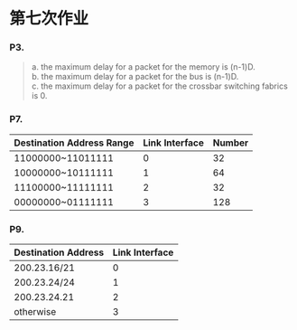 # 第七次作业 
### P3.  
> a. the maximum delay for a packet for the memory is (n-1)D.  
> b. the maximum delay for a packet for the bus is (n-1)D.  
> c. the maximum delay for a packet for the crossbar switching fabrics is 0.  
### P7.  
|Destination Address Range|Link Interface|Number|
|-|-|-|
|11000000~11011111|0|32|
|10000000~10111111|1|64|
|11100000~11111111|2|32|
|00000000~01111111|3|128|
### P9.  
|Destination Address|Link Interface|
|-|-|
|200.23.16/21|0|
|200.23.24/24|1|
|200.23.24.21|2|
|otherwise|3|